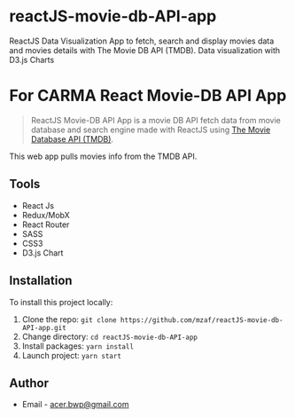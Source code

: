 # reactJS-movie-db-API-app
ReactJS Data Visualization App to fetch, search and display movies data and movies details with The Movie DB API (TMDB). Data visualization with D3.js Charts

# For CARMA React Movie-DB API App

> ReactJS Movie-DB API App is a movie DB API fetch data from movie database and search engine made with ReactJS using [The Movie Database API (TMDB)](https://developers.themoviedb.org/3).

This web app pulls movies info from the TMDB API.

## Tools

- React Js
- Redux/MobX
- React Router
- SASS
- CSS3
- D3.js Chart

## Installation

To install this project locally:

1. Clone the repo: `git clone https://github.com/mzaf/reactJS-movie-db-API-app.git`
2. Change directory: `cd reactJS-movie-db-API-app`
3. Install packages: `yarn install`
4. Launch project: `yarn start`

## Author

- Email - [acer.bwp@gmail.com](mailto:acer.bwp@gmail.com)
